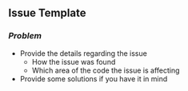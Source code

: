 ## **Issue Template**

### _Problem_

- Provide the details regarding the issue
  - How the issue was found
  - Which area of the code the issue is affecting
- Provide some solutions if you have it in mind

